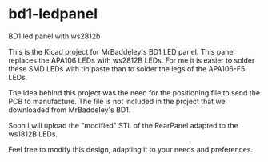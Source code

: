 # bd1-ledpanel
BD1 led panel with ws2812b

This is the Kicad project for MrBaddeley's BD1 LED panel. This panel replaces the APA106 LEDs with ws2812B LEDs. For me it is easier to solder these SMD LEDs with tin paste than to solder the legs of the APA106-F5 LEDs.

The idea behind this project was the need for the positioning file to send the PCB to manufacture. The file is not included in the project that we downloaded from MrBaddeley's BD1.

Soon I will upload the "modified" STL of the RearPanel adapted to the ws1812B LEDs.

Feel free to modify this design, adapting it to your needs and preferences.
